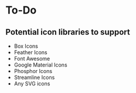 # To-Do

## Potential icon libraries to support
* Box Icons
* Feather Icons
* Font Awesome
* Google Material Icons
* Phosphor Icons
* Streamline Icons
* Any SVG icons